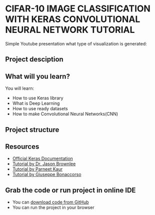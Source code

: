 # CIFAR-10 IMAGE CLASSIFICATION WITH KERAS CONVOLUTIONAL NEURAL NETWORK TUTORIAL



Simple Youtube presentation what type of visualization is generated:

## Project desciption



## What will you learn?


You will learn:

* How to use Keras library
* What is Deep Learning
* How to use ready datasets
* How to make Convolutional Neural Networks(CNN)


## Project structure



## Resources

* [Official Keras Documentation](https://keras.io/)
* [Tutorial by Dr. Jason Brownlee](http://machinelearningmastery.com/object-recognition-convolutional-neural-networks-keras-deep-learning-library/)
* [Tutorial by Parneet Kaur](http://parneetk.github.io/blog/cnn-cifar10/)
* [Tutorial by Giuseppe Bonaccorso](https://www.bonaccorso.eu/2016/08/06/cifar-10-image-classification-with-keras-convnet/)


## Grab the code or run project in online IDE
* You can [download code from GitHub](https://github.com/simongeek/KerasT)
* You can run the project in your browser
